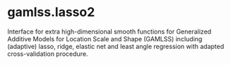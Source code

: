 # gamlss.lasso2
Interface for extra high-dimensional smooth functions for Generalized Additive Models for Location Scale and Shape (GAMLSS) including (adaptive) lasso, ridge, elastic net and least angle regression with adapted cross-validation procedure.
